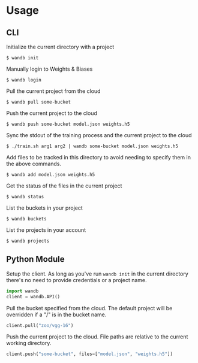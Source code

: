 # Usage

## CLI

Initialize the current directory with a project

```console
$ wandb init
```

Manually login to Weights & Biases

```console
$ wandb login
```

Pull the current project from the cloud

```console
$ wandb pull some-bucket
```

Push the current project to the cloud

```console
$ wandb push some-bucket model.json weights.h5
```

Sync the stdout of the training process and the current project to the cloud

```console
$ ./train.sh arg1 arg2 | wandb some-bucket model.json weights.h5
```

Add files to be tracked in this directory to avoid needing to specify them in the above commands.

```console
$ wandb add model.json weights.h5
```


Get the status of the files in the current project

```console
$ wandb status
```

List the buckets in your project

```console
$ wandb buckets
```

List the projects in your account

```console
$ wandb projects
```


## Python Module

Setup the client.  As long as you've run `wandb init` in the current directory there's no need to provide credentials or a project name.

```python
import wandb
client = wandb.API()
```

Pull the bucket specified from the cloud.  The default project will be overridden if a "/" is in the bucket name.

```python
client.pull("zoo/vgg-16")
```

Push the current project to the cloud.  File paths are relative to the current working directory.

```python
client.push("some-bucket", files=["model.json", "weights.h5"])
```